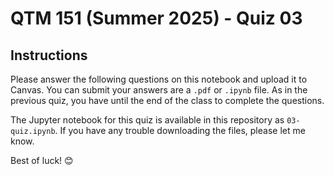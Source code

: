 # QTM 151 (Summer 2025) - Quiz 03

## Instructions

Please answer the following questions on this notebook and upload it to Canvas. You can submit your answers are a `.pdf` or `.ipynb` file. As in the previous quiz, you have until the end of the class to complete the questions.

The Jupyter notebook for this quiz is available in this repository as `03-quiz.ipynb`.  If you have any trouble downloading the files, please let me know.

Best of luck! 😊